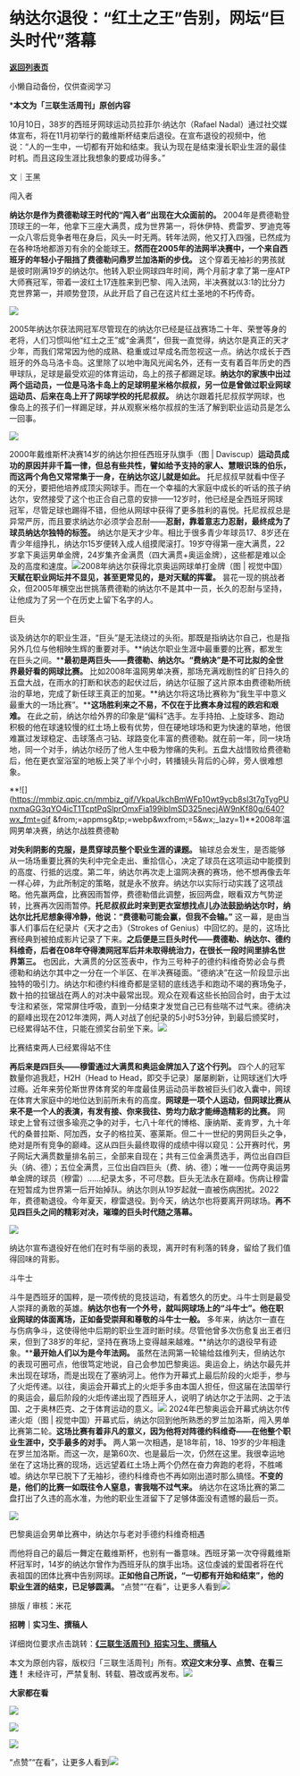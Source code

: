 # 纳达尔退役：“红土之王”告别，网坛“巨头时代”落幕

[**返回列表页**](/gzh/三联生活周刊)

小懒自动备份，仅供查阅学习

***本文为「三联生活周刊」原创内容**

  
  
10月10日，38岁的西班牙网球运动员拉菲尔·纳达尔（Rafael
Nadal）通过社交媒体宣布，将在11月初举行的戴维斯杯结束后退役。在宣布退役的视频中，他说：“人的一生中，一切都有开始和结束。我认为现在是结束漫长职业生涯的最佳时机。而且这段生涯比我想象的要成功得多。”  
  
文｜王黑

闯入者

**纳达尔是作为费德勒球王时代的“闯入者”出现在大众面前的。**
2004年是费德勒登顶球王的一年，他拿下三座大满贯，成为世界第一，将休伊特、费雷罗、罗迪克等一众八零后竞争者甩在身后，风头一时无两。转年法网，他又打入四强，已然成为在各种场地都游刃有余的全能球王。**然而在2005年的法网半决赛中，一个来自西班牙的年轻小子阻挡了费德勒问鼎罗兰加洛斯的步伐。**
这个穿着无袖衫的男孩就是彼时刚满19岁的纳达尔。他转入职业网球四年时间，两个月前才拿了第一座ATP大师赛冠军，带着一波红土17连胜来到巴黎、闯入法网，半决赛就以3:1的比分力克世界第一，并顺势登顶，从此开启了自己在这片红土圣地的不朽传奇。

![](https://mmbiz.qpic.cn/mmbiz_jpg/D6FlLGGKwNboVJokGTEQ2wrxJ7yQSPgXs05btT8WyYlRxKoW5RcqFCy6jksoBMPQ67cDdnIHr3ibr9V0PVepNhw/640?wx_fmt=jpeg&tp;=wxpic&wxfrom;=5&wx;_lazy=1&wx;_co=1)

2005年纳达尔获法网冠军尽管现在的纳达尔已经是征战赛场二十年、荣誉等身的老将，人们习惯叫他“红土之王”或“金满贯”，但我一直觉得，纳达尔是真正的天才少年，而我们常常因为他的成熟、稳重或过早成名而忽视这一点。纳达尔成长于西班牙的外岛马洛卡岛。这里除了以地中海风光闻名外，还有一支有着百年历史的西甲球队，足球是最受欢迎的体育运动，岛上的孩子都踢足球。**纳达尔的家族中出过两个运动员，一位是马洛卡岛上的足球明星米格尔叔叔，另一位是曾做过职业网球运动员、后来在岛上开了网球学校的托尼叔叔。**
纳达尔跟着托尼叔叔学网球，也像岛上的孩子们一样踢足球，并从观察米格尔叔叔的生活了解到职业运动员是怎么一回事。

![](https://mmbiz.qpic.cn/sz_mmbiz_jpg/mscgUN7TcTKq4lFSATfsWLcBdicwDC19BoXuc1L6mTmUZnAtGgJnjjWf4e40zvAt8pWoSBMopDnd5EQRicH1GaGg/640?wx_fmt=jpeg&from;=appmsg)

2000年戴维斯杯决赛14岁的纳达尔担任西班牙队旗手（图 | Daviscup）**运动员成功的原因并非千篇一律，但总有些共性，譬如给予支持的家人、慧眼识珠的伯乐，而这两个角色又常常集于一身，在纳达尔这儿就是如此。** 托尼叔叔早就看中侄子的天分，要把他培养成顶尖网球手。而在一个幸福的大家庭中成长的听话的孩子纳达尔，安然接受了这个也正合自己意的安排——12岁时，他已经是全西班牙网球冠军，尽管足球也踢得不错，但他从网球中获得了更多胜利的喜悦。托尼叔叔总是异常严厉，而且要求纳达尔必须学会忍耐——**忍耐，靠着意志力忍耐，最终成为了球员纳达尔独特的标签。** 纳达尔是天才少年。相比于很多青少年球员17、8岁还在青少年组挣扎，纳达尔15岁便转入成人组摸爬滚打。19岁夺得第一座大满贯，22岁拿下奥运男单金牌，24岁集齐金满贯（四大满贯+奥运金牌），这些都是难以企及的高度和速度。![](https://mmbiz.qpic.cn/sz_mmbiz_jpg/mscgUN7TcTKq4lFSATfsWLcBdicwDC19B7GTptAtvEGTeRaNG25bvz21lT8ZvUDv4ibYyEDzibyvFCHialiciayVsucA/640?wx_fmt=other&from;=appmsg&tp;=webp&wxfrom;=5&wx;_lazy=1&wx;_co=1)2008年纳达尔获得北京奥运网球单打金牌（图 | 视觉中国）  
**天赋在职业网坛并不显见，甚至更常见的，是对天赋的挥霍。**
昙花一现的挑战者众，但2005年横空出世挑落费德勒的纳达尔不是其中一员，长久的忍耐与坚持，让他成为了另一个在历史上留下名字的人。

巨头

谈及纳达尔的职业生涯，“巨头”是无法绕过的头衔。那既是指纳达尔自己，也是指另外几位与他相映生辉的重要对手。**纳达尔职业生涯中最重要的比赛，都发生在巨头之间。****最初是两巨头——费德勒、纳达尔。“费纳决”是不可比拟的全世界最好看的网球比赛。**
比如2008年温网男单决赛，那场充满戏剧性的旷日持久的五盘大战，在雨水的打断和状态的起伏过后，纳达尔征服了这片原本由费德勒所统治的草地，完成了新任球王真正的加冕。**纳达尔将这场比赛称为“我生平中意义最重大的一场比赛”。****这场胜利来之不易，不仅在于比赛本身过程的跌宕和艰难。**
在此之前，纳达尔给外界的印象是“偏科”选手。左手持拍、上旋球多、跑动积极的他在球速较慢的红土场上极有优势，但在硬地球场和更为快速的草地，他很难赢过发球稳定、击球落点刁钻、球路变化丰富的费德勒。就在前一年，同一块场地，同一个对手，纳达尔经历了他人生中极为惨痛的失利。五盘大战惜败给费德勒后，他在更衣室浴室的地板上哭了半个小时，转播镜头背后的心碎，旁人很难想象。

**![](https://mmbiz.qpic.cn/mmbiz_gif/VkpaUkchBmWFp10wt9ycb8sI3t7gTygPUnxmaGG3qYO4icT1TcptPqSlprOmxFia199ibImSD325necjAW9nKf80g/640?wx_fmt=gif
&from;=appmsg&tp;=webp&wxfrom;=5&wx;_lazy=1)**2008年温网男单决赛，纳达尔战胜费德勒

**对失利阴影的克服，是贯穿球员整个职业生涯的课题。**
输球总会发生，是否能够从一场场重要比赛的失利中完全走出、重拾信心，决定了球员在这项运动中能摸到的高度、行抵的远度。第二年，纳达尔再次走上温网决赛的赛场，他不想再像去年一样心碎，为此所制定的策略，就是永不放弃。纳达尔以实际行动实践了这项战略。他先赢两盘，比赛因雨暂停，费德勒借此调整，扳回两盘，眼看双方气势逆转，比赛再次因雨暂停。**托尼叔叔此时来到更衣室想找点儿办法鼓励纳达尔时，纳达尔比托尼想象得冷静，他说：“费德勒可能会赢，但我不会输。”**
这一幕，是由当事人们事后在纪录片《天才之击》（Strokes of
Genius）中回忆的。是的，这场比赛经典到被拍成影片记录了下来。**之后便是三巨头时代——费德勒、纳达尔、德约科维奇，后者在08年夺得澳网冠军后并未取得统治力，在很长一段时间里排名世界第三。**
也因此，大满贯的分区签表中，作为三号种子的德约科维奇势必会与费德勒和纳达尔其中之一分在一个半区、在半决赛碰面。“德纳决”在这一阶段显示出独特的吸引力。纳达尔和德约科维奇都是坚韧的底线选手和跑动不竭的赛场兔子，数十拍的拉锯战在两人的对决中最常出现。观众在观看这些长拍回合时，由于太过专注和紧张，常常屏住呼吸，直到一分结束才发觉自己已有些喘不过气来。德纳决的巅峰出现在2012年澳网，两人对战了创纪录的5小时53分钟，到最后颁奖时，已经累得站不住，只能在颁奖台前坐下来。![](https://mmbiz.qpic.cn/mmbiz_jpg/nI8skkwXc4VNlo5gqaFG5DibibMZ7urfO3QuhSFZo1uQqSX2YJXF0VwYRYMfbibH80aRE9hniaGnibwtLfTdibKA2caA/640?wx_fmt=jpeg&tp;=wxpic&wxfrom;=5&wx;_lazy=1&wx;_co=1)

比赛结束两人已经累得站不住

**再后来是四巨头——穆雷通过大满贯和奥运金牌加入了这个行列。** 四个人的冠军数量你追我赶，H2H（Head to
Head，即交手记录）屡屡刷新，让网球迷们大呼过瘾。近年来劳伦斯世界体育奖的年度最佳男运动员半数被巨头们收入囊中，网球在体育大家庭中的地位达到前所未有的高度。**网球是一项个人运动，但网球比赛从来不是一个人的表演，有发有接、你来我往、势均力敌才能缔造精彩的比赛。**
网球史上曾有过很多瑜亮之争的对手，七八十年代的博格、康纳斯、麦肯罗，九十年代的桑普拉斯、阿加西，女子的格拉芙、塞莱斯。但二十一世纪的男网巨头之争，绝对是所有竞争的巅峰。这从四巨头最终取得的成绩中得以窥见：公开赛时代，男子网坛大满贯数量排名前三，全部来自现在；共有三位金满贯选手，两位出自四巨头（纳、德）；五位全满贯，三位出自四巨头（费、纳、德）；唯一一位两夺奥运男单金牌的球员（穆雷）……纪录太多，不可尽数。巨头无法永在巅峰。伤病让穆雷在短暂成为世界第一后开始掉队。纳达尔则从19岁起就一直被伤病困扰。2022年，费德勒退役。今年夏天，穆雷退役。到今天，纳达尔也将要离开网球场。**再不见四巨头之间的精彩对决，璀璨的巨头时代随之落幕。**

![](https://mmbiz.qpic.cn/sz_mmbiz_gif/mscgUN7TcTKq4lFSATfsWLcBdicwDC19BWz76EoMagMEqKEWyqIWPeo1MFFmPfVDcTkxnZXyttJ75X2QmXUm5dA/640?wx_fmt=gif&from;=appmsg)

纳达尔宣布退役好在他们在时有华丽的表现，离开时有利落的转身，留给了我们值得回味的背影。

斗牛士

斗牛是西班牙的国粹，是一项传统的竞技运动，有着悠久的历史。斗牛士则是最受人崇拜的勇敢的英雄。**纳达尔也有一个外号，就叫网球场上的“斗牛士”。他在职业网球的体面离场，正如备受崇拜和尊敬的斗牛士一般。** 多年来，纳达尔一直在与伤病争斗，这使得他中后期的职业生涯时断时续。尽管他曾多次伤愈复出王者归来，但到了38岁的年纪，坚持在赛场上变得越来越难。**纳达尔的退役早有迹象。****最开始人们以为是今年法网。** 虽然在法网第一轮输给兹维列夫，但纳达尔的表现可圈可点，他很笃定地说，自己会参加巴黎奥运。奥运会上，纳达尔最先并未出现在球场，而是出现在了塞纳河上。他作为开幕式上最后阶段的火炬手，参与了火炬传递。以往，奥运会开幕式上的火炬手多由本国人担任，但这届在法国举行的奥运会，最后阶段的火炬传递出现了西班牙人，说明了纳达尔之于法网、之于法国、之于奥林匹克、之于体育运动的意义。![](https://mmbiz.qpic.cn/sz_mmbiz_jpg/mscgUN7TcTKq4lFSATfsWLcBdicwDC19B00ribVqVW3sCeLanB13r1RlaNfyJhgOzFDQticSicqqPUqjeOicI3gBJpw/640?wx_fmt=jpeg&from;=appmsg) 2024年巴黎奥运会开幕式纳达尔传递火炬（图 | 视觉中国）开幕式后，纳达尔回到他所熟悉的罗兰加洛斯，闯入男单比赛第二轮。**这场比赛有着非凡的意义，因为他将对阵德约科维奇——在他整个职业生涯中，交手最多的对手。** 两人第一次相遇，是18年前，18、19岁的少年相逢在罗兰加洛斯。而这一次，是第60次、也是最后一次，仍然在这里。我很幸运地坐在了这场比赛的现场，远远望着红土场上两个仍然在奋力奔跑的老将，不胜唏嘘。纳达尔早已脱下了无袖衫，德约科维奇也不再如刚出道时那么搞怪。**不变的是，他们的比赛一如既往令人窒息，害我喘不过气来。** 纳达尔在这场比赛的第二盘打出了久违的高水准，为他的职业生涯留下了足够体面没有遗憾的最后一页。

![](https://mmbiz.qpic.cn/sz_mmbiz_jpg/haySDMRphfmiagaNp7jITrKJKg34nAwHxg8lib3OBuAX7vw8NPJEplibXuNuibTyziaW2icl1WmtG6T8BwSKU0WvMQgQ/640?wx_fmt=jpeg&from;=appmsg&wxfrom;=13)

巴黎奥运会男单比赛中，纳达尔与老对手德约科维奇相遇

而他将自己的最后一舞定在戴维斯杯，也别有一番意味。西班牙第一次夺得戴维斯杯冠军时，14岁的纳达尔曾作为西班牙队的旗手出场。这位虔诚的爱国者将在代表祖国的团体比赛中告别网球。**正如他自己所说，“一切都有开始和结束”，他的职业生涯的结束，已足够圆满。**
“点赞”“在看”，让更多人看到![](https://mmbiz.qpic.cn/mmbiz_gif/c2Sib3Mp7pON9hkSZwdTibRHNZSMPyiapUCHJwlyoZVBC3SfmPmF0VKjkm3NiaToQloHFJ6icyicqZnqgXp6pSQJt5gg/640?wx_fmt=gif&from;=appmsg&wxfrom;=5&wx;_lazy=1&tp;=wxpic)  
  
  
  
  
  

排版 / 审核：米花

  
**招聘｜实习生、撰稿人**  

详细岗位要求点击跳转：[**《三联生活周刊》招实习生、撰稿人**](http://mp.weixin.qq.com/s?__biz=MTc5MTU3NTYyMQ==&mid=2651136871&idx=3&sn=f1c0777fe9d31881e5dfca68ebc2937f&chksm=5907324d6e70bb5b3546dfe1c7b31b5fe05664bebbf36356ba9a1a352e0678444cad62875ad4&scene=21#wechat_redirect)

本文为原创内容，版权归「三联生活周刊」所有。**欢迎文末分享、点赞、在看三连！**
未经许可，严禁复制、转载、篡改或再发布。![](https://mmbiz.qpic.cn/sz_mmbiz_png/Gg7Qtoh7Aic9ZTmAdCc80b4nD7xicgPt863QWU7oNswDx19XrjfTtSl8QwatY2EEZGuNd1WRRiapDZjcDhTnNYmBg/640?wx_fmt=other&wxfrom;=5&wx;_lazy=1&wx;_co=1&retryload;=1&tp;=webp)

**大家都在看**

  

[![](https://mmbiz.qpic.cn/mmbiz_jpg/c2Sib3Mp7pOPGnnt69K3bDwje3ed26SM4E8x7DdF9yPXlZ73j7asWY8McicB4xhdVDws907cTZ9HkYw4XybUx8iaA/640?wx_fmt=jpeg&wxfrom;=5&wx;_lazy=1&wx;_co=1&tp;=wxpic)](http://mp.weixin.qq.com/s?__biz=MTc5MTU3NTYyMQ==&mid=2651450109&idx=1&sn=ca93e43a5571184e4be9a09fb909502b&chksm=590bfbd76e7c72c1475974db6fe1cb67c9068e04cb95b845f62b7f2d7faebd9f24f189c6a19c&scene=21#wechat_redirect)

  

![](https://mmbiz.qpic.cn/sz_mmbiz_png/Gg7Qtoh7Aic9ZTmAdCc80b4nD7xicgPt86k1kgpU51hWCHjV92ryhVW35PLCvLhxLw9XDhXjgeDyZhHSx5EbRcfg/640?wx_fmt=other&wxfrom;=5&wx;_lazy=1&wx;_co=1&retryload;=1&tp;=webp)

  
[![](https://mmbiz.qpic.cn/mmbiz_jpg/c2Sib3Mp7pONuwrdetOsWUZLdDE1J39mLibBBe0vPzCKS1topq8p9JgG9O86KDCNS3SZl7Paa1d80gvHIBg9C0cw/640?wx_fmt=jpeg&from;=appmsg&wxfrom;=5&wx;_lazy=1&wx;_co=1&tp;=wxpic)]()  
  
“点赞”“在看”，让更多人看到![](https://mmbiz.qpic.cn/mmbiz_gif/c2Sib3Mp7pON9hkSZwdTibRHNZSMPyiapUCHJwlyoZVBC3SfmPmF0VKjkm3NiaToQloHFJ6icyicqZnqgXp6pSQJt5gg/640?wx_fmt=gif&from;=appmsg&wxfrom;=5&wx;_lazy=1&tp;=wxpic)

